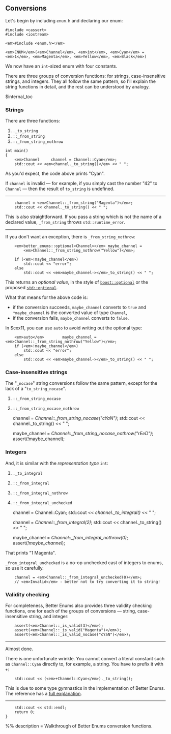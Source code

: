 ## Conversions

Let's begin by including `enum.h` and declaring our enum:

    #include <cassert>
    #include <iostream>

    <em>#include <enum.h></em>

    <em>ENUM</em>(<em>Channel</em>, <em>int</em>, <em>Cyan</em> = <em>1</em>, <em>Magenta</em>, <em>Yellow</em>, <em>Black</em>)

We now have an `int`-sized enum with four constants.

There are three groups of conversion functions: for strings, case-insensitive
strings, and integers. They all follow the same pattern, so I'll explain the
string functions in detail, and the rest can be understood by analogy.

$internal_toc

### Strings

There are three functions:

  1. `._to_string`
  2. `::_from_string`
  3. `::_from_string_nothrow`


    int main()
    {
        <em>Channel     channel = Channel::Cyan</em>;
        std::cout << <em>channel._to_string()</em> << " ";

As you'd expect, the code above prints "Cyan".

If `channel` is invalid &mdash; for example, if you simply cast the number "42"
to `Channel` &mdash; then the result of `to_string` is undefined.

---

        channel = <em>Channel::_from_string("Magenta")</em>;
        std::cout << channel._to_string() << " ";

This is also straightforward. If you pass a string which is not the name of a
declared value, `_from_string` throws `std::runtime_error`.

---

If you don't want an exception, there is `_from_string_nothrow`:

        <em>better_enums::optional<Channel></em> maybe_channel =
            <em>Channel::_from_string_nothrow("Yellow")</em>;

        if (<em>!maybe_channel</em>)
            std::cout << "error";
        else
            std::cout << <em>maybe_channel-></em>_to_string() << " ";

This returns an *optional value*, in the style of
[`boost::optional`](http://www.boost.org/doc/libs/1_58_0/libs/optional/doc/html/index.html)
or the proposed
[`std::optional`](http://en.cppreference.com/w/cpp/experimental/optional).

What that means for the above code is:

  - if the conversion succeeds, `maybe_channel` converts to `true` and
    `*maybe_channel` is the converted value of type `Channel`,
  - if the conversion fails, `maybe_channel` converts to `false`.

In $cxx11, you can use `auto` to avoid writing out the optional type:

~~~comment
    <em>auto</em>        maybe_channel = <em>Channel::_from_string_nothrow("Yellow")</em>;
    if (<em>!maybe_channel</em>)
        std::cout << "error";
    else
        std::cout << <em>maybe_channel-></em>_to_string() << " ";
~~~

### Case-insensitive strings

The "`_nocase`" string conversions follow the same pattern, except for the lack
of a "`to_string_nocase`".

  1. `::_from_string_nocase`
  2. `::_from_string_nocase_nothrow`


        channel = <em>Channel::_from_string_nocase("cYaN")</em>;
        std::cout << channel._to_string() << " ";

        maybe_channel = <em>Channel::_from_string_nocase_nothrow("rEeD")</em>;
        assert(!maybe_channel);

### Integers

And, it is similar with the *representation type* `int`:

  1. `._to_integral`
  2. `::_from_integral`
  3. `::_from_integral_nothrow`
  4. `::_from_integral_unchecked`


        channel = Channel::Cyan;
        std::cout << <em>channel._to_integral()</em> << " ";

        channel = <em>Channel::_from_integral(2)</em>;
        std::cout << channel._to_string() << " ";

        maybe_channel = <em>Channel::_from_integral_nothrow(0)</em>;
        assert(<em>!maybe_channel</em>);

That prints "1 Magenta".

`_from_integral_unchecked` is a no-op unchecked cast of integers to enums, so
use it carefully.

        channel = <em>Channel::_from_integral_unchecked(0)</em>;
        // <em>Invalid</em> - better not to try converting it to string!

### Validity checking

For completeness, Better Enums also provides three validity checking functions,
one for each of the groups of conversions &mdash; string, case-insensitive
string, and integer:

        assert(<em>Channel::_is_valid(3)</em>);
        assert(<em>Channel::_is_valid("Magenta")</em>);
        assert(<em>Channel::_is_valid_nocase("cYaN")</em>);

---

Almost done.

There is one unfortunate wrinkle. You cannot convert a literal constant such as
`Channel::Cyan` directly to, for example, a string. You have to prefix it with
`+`:

        std::cout << (<em>+Channel::Cyan</em>)._to_string();

This is due to some type gymnastics in the implementation of Better Enums. The
reference has a
[full explanation](${prefix}ApiReference.html#HelperFunctionsAndTypes).

---

        std::cout << std::endl;
        return 0;
    }

%% description = Walkthrough of Better Enums conversion functions.
